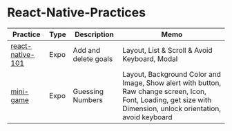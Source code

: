 # React-Native-Practices

| Practice                                                                                               | Type | Description          | Memo                                                                                                                                                            |
| ------------------------------------------------------------------------------------------------------ | ---- | -------------------- | --------------------------------------------------------------------------------------------------------------------------------------------------------------- |
| [react-native-101](https://github.com/jinyongnan810/React-Native-Practices/tree/main/react-native-101) | Expo | Add and delete goals | Layout, List & Scroll & Avoid Keyboard, Modal                                                                                                                   |
| [mini-game](https://github.com/jinyongnan810/React-Native-Practices/tree/main/mini-game)               | Expo | Guessing Numbers     | Layout, Background Color and Image, Show alert with button, Raw change screen, Icon, Font, Loading, get size with Dimension, unlock orientation, avoid keyboard |

